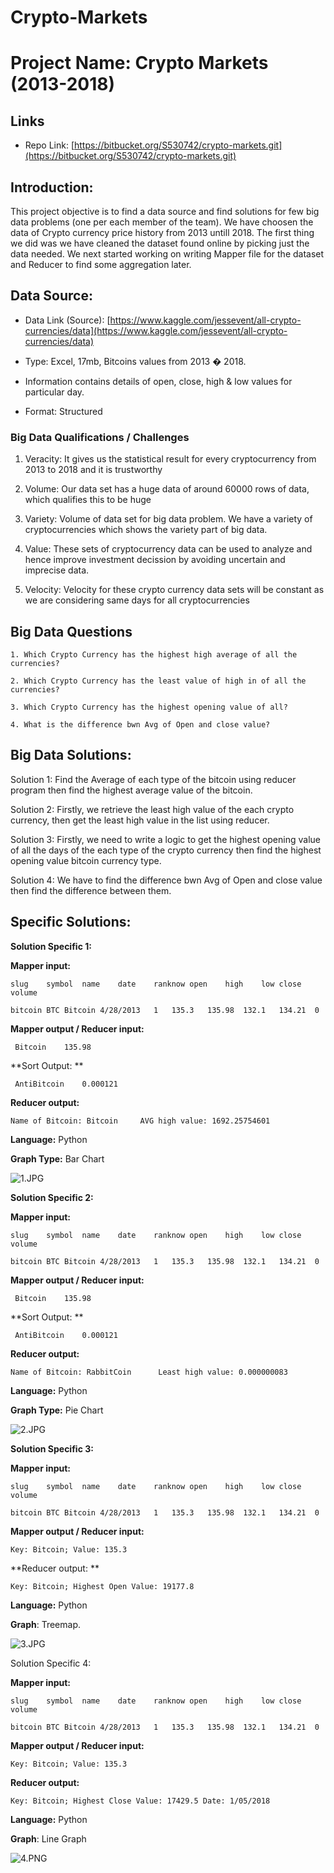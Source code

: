 # Crypto-Markets

# Project Name: Crypto Markets (2013-2018)

## Links

* Repo Link: [https://bitbucket.org/S530742/crypto-markets.git](https://bitbucket.org/S530742/crypto-markets.git)

## Introduction:

This project objective is to find a data source and find solutions for few big data problems (one per each member of the team). We have choosen the data of Crypto currency price history from 2013 untill 2018. The first thing we did was we have cleaned the dataset found online by picking just the data needed. We next started working on writing Mapper file for the dataset and Reducer to find some aggregation later.

## Data Source:

* Data Link (Source): [https://www.kaggle.com/jessevent/all-crypto-currencies/data](https://www.kaggle.com/jessevent/all-crypto-currencies/data) 

* Type: Excel, 17mb, Bitcoins values from 2013 � 2018.

* Information contains details of open, close, high & low values for particular day.

* Format: Structured

### Big Data Qualifications / Challenges
	
1. Veracity: It gives us the statistical result for every cryptocurrency from 2013 to 2018 and it is trustworthy

2. Volume: Our data set has a huge data of around 60000 rows of data, which qualifies this to be huge 

3. Variety: Volume of data set for big data problem. We have a variety of cryptocurrencies which shows the variety part of big data. 

4. Value: These sets of cryptocurrency data can be used to analyze and hence improve investment decission by avoiding uncertain and imprecise data.

5. Velocity: Velocity for these crypto currency data sets will be constant as we are considering same days for all cryptocurrencies 

## Big Data Questions

	1. Which Crypto Currency has the highest high average of all the currencies?

	2. Which Crypto Currency has the least value of high in of all the currencies?
	
	3. Which Crypto Currency has the highest opening value of all?
	
	4. What is the difference bwn Avg of Open and close value?

## Big Data Solutions:

Solution 1:
 		Find the Average of each type of the bitcoin using reducer program then find the highest average value of the bitcoin.

Solution 2:
		Firstly, we retrieve the least high value of the each crypto currency, then get the least high value in 
		the list using reducer.

Solution 3:
		Firstly, we need to write a logic to get the highest opening value of all the days of the each type of the crypto currency then find the highest opening value bitcoin currency type.

Solution 4:
		We have to find the difference bwn Avg of Open and close value then find the difference between them.
		
## Specific Solutions:

**Solution Specific 1:**

   **Mapper input:**  
	
	slug	symbol	name	date	ranknow	open	high	low	close	volume
	
	bitcoin	BTC	Bitcoin	4/28/2013	1	135.3	135.98	132.1	134.21	0
   **Mapper output / Reducer input:**  
	
     Bitcoin	135.98
	 
   **Sort Output: **
   
     AntiBitcoin	0.000121
	
   **Reducer output:**  
	
	Name of Bitcoin: Bitcoin	 AVG high value: 1692.25754601	
	
   **Language:** Python 
	
   **Graph Type:** Bar Chart
   
   ![1.JPG](images/1.jpg)
   
**Solution Specific 2:**

   **Mapper input:**  
	
	slug	symbol	name	date	ranknow	open	high	low	close	volume
	
	bitcoin	BTC	Bitcoin	4/28/2013	1	135.3	135.98	132.1	134.21	0
   **Mapper output / Reducer input:**  
	
     Bitcoin	135.98
	 
   **Sort Output: **
   
     AntiBitcoin	0.000121
	
   **Reducer output:**  
	
	Name of Bitcoin: RabbitCoin      Least high value: 0.000000083
	
   **Language:** Python 
	
   **Graph Type:** Pie Chart
   
   ![2.JPG](images/2.jpg)
		
**Solution Specific 3:**
	
   **Mapper input:** 
	
	slug	symbol	name	date	ranknow	open	high	low	close	volume
	
	bitcoin	BTC	Bitcoin	4/28/2013	1	135.3	135.98	132.1	134.21	0
	
   **Mapper output / Reducer input:**  
	
	Key: Bitcoin; Value: 135.3
	
   **Reducer output: ** 
	
	Key: Bitcoin; Highest Open Value: 19177.8
	
   **Language:** Python
	
   **Graph**: Treemap.
   
   ![3.JPG](images/3.jpg)

Solution Specific 4:
	
   **Mapper input:**  
	
	slug	symbol	name	date	ranknow	open	high	low	close	volume
	
	bitcoin	BTC	Bitcoin	4/28/2013	1	135.3	135.98	132.1	134.21	0
	
   **Mapper output / Reducer input:**
	
	Key: Bitcoin; Value: 135.3
	
   **Reducer output:**  
	
	Key: Bitcoin; Highest Close Value: 17429.5 Date: 1/05/2018
	
   **Language:** Python 
	
   **Graph**: Line Graph 
	 
   ![4.PNG](images/4.png)

